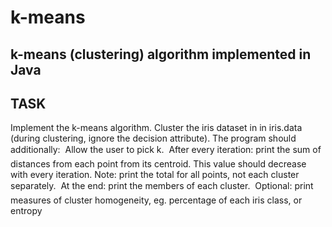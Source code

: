 # k-means
k-means (clustering) algorithm implemented in Java
--------
TASK
--------
Implement the k-means algorithm. Cluster the iris dataset in in iris.data (during clustering, ignore the decision attribute).
The program should additionally:
 Allow the user to pick k.
 After every iteration: print the sum of distances from each point from its centroid.
This value should decrease with every iteration. Note: print the total for all points,
not each cluster separately.
 At the end: print the members of each cluster.
 Optional: print measures of cluster homogeneity, eg. percentage of each iris class, or
entropy
